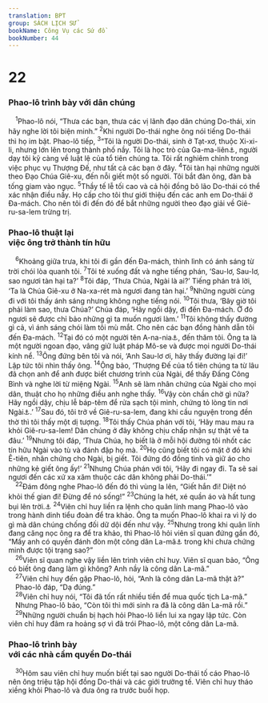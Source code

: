 ```yaml
---
translation: BPT
group: SÁCH LỊCH SỬ
bookName: Công Vụ các Sứ đồ 
bookNumber: 44
---
```


<div class="title"><h1>22</h1><h3>Phao-lô trình bày với dân chúng</h3></div>
<span class="verse cong_22_1"> <sup>1</sup>Phao-lô nói, “Thưa các bạn, thưa các vị lãnh đạo dân chúng Do-thái, xin hãy nghe lời tôi biện minh.”</span>
<span class="verse cong_22_2"><sup>2</sup>Khi người Do-thái nghe ông nói tiếng Do-thái thì họ im bặt. Phao-lô tiếp,</span>
<span class="verse cong_22_3"><sup>3</sup>“Tôi là người Do-thái, sinh ở Tạt-xơ, thuộc Xi-xi-li, nhưng lớn lên trong thành phố nầy. Tôi là học trò của Ga-ma-liên<a data-toggle="tooltip" data-placement="bottom" title="Một giáo sư nổi danh của người Pha-ri-xi, một nhóm tôn giáo của Do-thái. Xem Sứ đồ 5:34.">⚓</a>, người dạy tôi kỹ càng về luật lệ của tổ tiên chúng ta. Tôi rất nghiêm chỉnh trong việc phục vụ Thượng Đế, như tất cả các bạn ở đây.</span>
<span class="verse cong_22_4"><sup>4</sup>Tôi tàn hại những người theo Đạo Chúa Giê-xu, đến nỗi giết một số người. Tôi bắt đàn ông, đàn bà tống giam vào ngục.</span>
<span class="verse cong_22_5"><sup>5</sup>Thầy tế lễ tối cao và cả hội đồng bô lão Do-thái có thể xác nhận điều nầy. Họ cấp cho tôi thư giới thiệu đến các anh em Do-thái ở Đa-mách. Cho nên tôi đi đến đó để bắt những người theo đạo giải về Giê-ru-sa-lem trừng trị.<br/></span>
<div class="title"><h3>Phao-lô thuật lại<br/>việc ông trở thành tín hữu</h3></div>
<span class="verse cong_22_6"> <sup>6</sup>Khoảng giữa trưa, khi tôi đi gần đến Đa-mách, thình lình có ánh sáng từ trời chói lòa quanh tôi.</span>
<span class="verse cong_22_7"><sup>7</sup>Tôi té xuống đất và nghe tiếng phán, ‘Sau-lơ, Sau-lơ, sao ngươi tàn hại ta?’</span>
<span class="verse cong_22_8"><sup>8</sup>Tôi đáp, ‘Thưa Chúa, Ngài là ai?’ Tiếng phán trả lời, ‘Ta là Chúa Giê-xu ở Na-xa-rét mà ngươi đang tàn hại.’</span>
<span class="verse cong_22_9"><sup>9</sup>Những người cùng đi với tôi thấy ánh sáng nhưng không nghe tiếng nói.</span>
<span class="verse cong_22_10"><sup>10</sup>Tôi thưa, ‘Bây giờ tôi phải làm sao, thưa Chúa?’ Chúa đáp, ‘Hãy ngồi dậy, đi đến Đa-mách. Ở đó ngươi sẽ được chỉ bảo những gì ta muốn ngươi làm.’</span>
<span class="verse cong_22_11"><sup>11</sup>Tôi không thấy đường gì cả, vì ánh sáng chói làm tôi mù mắt. Cho nên các bạn đồng hành dẫn tôi đến Đa-mách.</span>
<span class="verse cong_22_12"><sup>12</sup>Tại đó có một người tên A-na-nia<a data-toggle="tooltip" data-placement="bottom" title="Trong sách Sứ đồ có 3 người mang tên nầy. Xem thêm Sứ đồ 5:1 và 23:2 về hai người kia.">⚓</a>, đến thăm tôi. Ông ta là một người ngoan đạo, vâng giữ luật pháp Mô-se và được mọi người Do-thái kính nể.</span>
<span class="verse cong_22_13"><sup>13</sup>Ông đứng bên tôi và nói, ‘Anh Sau-lơ ơi, hãy thấy đường lại đi!’ Lập tức tôi nhìn thấy ông.</span>
<span class="verse cong_22_14"><sup>14</sup>Ông bảo, ‘Thượng Đế của tổ tiên chúng ta từ lâu đã chọn anh để anh được biết chương trình của Ngài, để thấy Đấng Công Bình và nghe lời từ miệng Ngài.</span>
<span class="verse cong_22_15"><sup>15</sup>Anh sẽ làm nhân chứng của Ngài cho mọi dân, thuật cho họ những điều anh nghe thấy.</span>
<span class="verse cong_22_16"><sup>16</sup>Vậy còn chần chờ gì nữa? Hãy ngồi dậy, chịu lễ báp-têm để rửa sạch tội mình, chứng tỏ lòng tin nơi Ngài<a data-toggle="tooltip" data-placement="bottom" title="Nguyên văn, “kêu cầu danh Ngài,” nghĩa là chứng tỏ niềm tin mình nơi Chúa Giê-xu bằng cách thờ phụng Ngài hay cầu xin Ngài giúp đỡ.">⚓</a>.’</span>
<span class="verse cong_22_17"><sup>17</sup>Sau đó, tôi trở về Giê-ru-sa-lem, đang khi cầu nguyện trong đền thờ thì tôi thấy một dị tượng.</span>
<span class="verse cong_22_18"><sup>18</sup>Tôi thấy Chúa phán với tôi, ‘Hãy mau mau ra khỏi Giê-ru-sa-lem! Dân chúng ở đây không chịu chấp nhận sự thật về ta đâu.’</span>
<span class="verse cong_22_19"><sup>19</sup>Nhưng tôi đáp, ‘Thưa Chúa, họ biết là ở mỗi hội đường tôi nhốt các tín hữu Ngài vào tù và đánh đập họ mà.</span>
<span class="verse cong_22_20"><sup>20</sup>Họ cũng biết tôi có mặt ở đó khi Ê-tiên, nhân chứng cho Ngài, bị giết. Tôi đứng đó đồng tình và giữ áo cho những kẻ giết ông ấy!’</span>
<span class="verse cong_22_21"><sup>21</sup>Nhưng Chúa phán với tôi, ‘Hãy đi ngay đi. Ta sẽ sai ngươi đến các xứ xa xăm thuộc các dân không phải Do-thái.’”<br/></span>
<span class="verse cong_22_22"> <sup>22</sup>Đám đông nghe Phao-lô đến đó thì vùng la lên, “Giết hắn đi! Diệt nó khỏi thế gian đi! Đừng để nó sống!”</span>
<span class="verse cong_22_23"><sup>23</sup>Chúng la hét, xé quần áo và hất tung bụi lên trời.<a data-toggle="tooltip" data-placement="bottom" title="Chứng tỏ người Do-thái rất tức giận.">⚓</a></span>
<span class="verse cong_22_24"><sup>24</sup>Viên chỉ huy liền ra lệnh cho quân lính mang Phao-lô vào trong hành dinh tiểu đoàn để tra khảo. Ông ta muốn Phao-lô khai ra vì lý do gì mà dân chúng chống đối dữ dội đến như vậy.</span>
<span class="verse cong_22_25"><sup>25</sup>Nhưng trong khi quân lính đang căng nọc ông ra để tra khảo, thì Phao-lô hỏi viên sĩ quan đứng gần đó, “Mấy anh có quyền đánh đòn một công dân La-mã<a data-toggle="tooltip" data-placement="bottom" title="Luật La-mã không cho phép đánh đòn công dân La-mã trước khi xét xử.">⚓</a> trong khi chưa chứng minh được tội trạng sao?”<br/></span>
<span class="verse cong_22_26"> <sup>26</sup>Viên sĩ quan nghe vậy liền lên trình viên chỉ huy. Viên sĩ quan bảo, “Ông có biết ông đang làm gì không? Anh nầy là công dân La-mã.”<br/></span>
<span class="verse cong_22_27"> <sup>27</sup>Viên chỉ huy đến gặp Phao-lô, hỏi, “Anh là công dân La-mã thật à?”<br/> Phao-lô đáp, “Dạ đúng.”<br/></span>
<span class="verse cong_22_28"> <sup>28</sup>Viên chỉ huy nói, “Tôi đã tốn rất nhiều tiền để mua quốc tịch La-mã.”<br/> Nhưng Phao-lô bảo, “Còn tôi thì mới sinh ra đã là công dân La-mã rồi.”<br/></span>
<span class="verse cong_22_29"> <sup>29</sup>Những người chuẩn bị hạch hỏi Phao-lô liền lui xa ngay lập tức. Còn viên chỉ huy đâm ra hoảng sợ vì đã trói Phao-lô, một công dân La-mã.<br/></span>
<div class="title"><h3>Phao-lô trình bày<br/>với các nhà cầm quyền Do-thái</h3></div>
<span class="verse cong_22_30"> <sup>30</sup>Hôm sau viên chỉ huy muốn biết tại sao người Do-thái tố cáo Phao-lô nên ông triệu tập hội đồng Do-thái và các giới trưởng tế. Viên chỉ huy tháo xiềng khỏi Phao-lô và đưa ông ra trước buổi họp.<br/></span>
